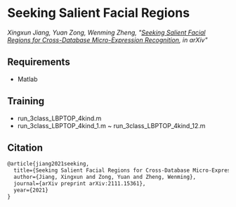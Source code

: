 # Seeking Salient Facial Regions 

*Xingxun Jiang, Yuan Zong, Wenming Zheng, "[Seeking Salient Facial Regions for Cross-Database Micro-Expression Recognition](https://arxiv.org/abs/2111.15361), in arXiv"*

## Requirements 

- Matlab

## Training

- run_3class_LBPTOP_4kind.m
- run_3class_LBPTOP_4kind_1.m ~ run_3class_LBPTOP_4kind_12.m

## Citation

```txt
@article{jiang2021seeking,
  title={Seeking Salient Facial Regions for Cross-Database Micro-Expression Recognition},
  author={Jiang, Xingxun and Zong, Yuan and Zheng, Wenming},
  journal={arXiv preprint arXiv:2111.15361},
  year={2021}
}
```
